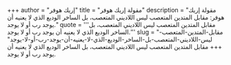 +++
author = "إريك هوفر"
title = "مقولة إريك هوفر"
description = "مقولة إريك هوفر: مقابل المتدين المتعصب ليس اللاديني المتعصب، بل الساخر الوديع الذي لا يعنيه أن يوجد رب أو لا يوجد."
quote = '''مقابل المتدين المتعصب ليس اللاديني المتعصب، بل الساخر الوديع الذي لا يعنيه أن يوجد رب أو لا يوجد.''' 
slug = "مقابل-المتدين-المتعصب-ليس-اللاديني-المتعصب-بل-الساخر-الوديع-الذي-لا-يعنيه-أن-يوجد-رب-أو-لا-يوجد"
+++
مقابل المتدين المتعصب ليس اللاديني المتعصب، بل الساخر الوديع الذي لا يعنيه أن يوجد رب أو لا يوجد.
